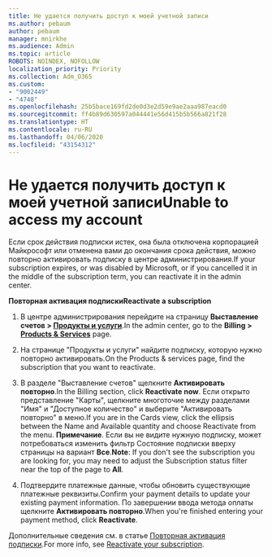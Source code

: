 ```yaml
---
title: Не удается получить доступ к моей учетной записи
ms.author: pebaum
author: pebaum
manager: mnirkhe
ms.audience: Admin
ms.topic: article
ROBOTS: NOINDEX, NOFOLLOW
localization_priority: Priority
ms.collection: Adm_O365
ms.custom:
- "9002449"
- "4748"
ms.openlocfilehash: 25b5bace169fd2de0d3e2d59e9ae2aaa987eacd0
ms.sourcegitcommit: ff4b89d630597a044441e56d415b5b566a821f28
ms.translationtype: HT
ms.contentlocale: ru-RU
ms.lasthandoff: 04/06/2020
ms.locfileid: "43154312"
---
```

# <a name="unable-to-access-my-account"></a><span data-ttu-id="88489-102">Не удается получить доступ к моей учетной записи</span><span class="sxs-lookup"><span data-stu-id="88489-102">Unable to access my account</span></span>

<span data-ttu-id="88489-103">Если срок действия подписки истек, она была отключена корпорацией Майкрософт или отменена вами до окончания срока действия, можно повторно активировать подписку в центре администрирования.</span><span class="sxs-lookup"><span data-stu-id="88489-103">If your subscription expires, or was disabled by Microsoft, or if you cancelled it in the middle of the subscription term, you can reactivate it in the admin center.</span></span>

<span data-ttu-id="88489-104">**Повторная активация подписки**</span><span class="sxs-lookup"><span data-stu-id="88489-104">**Reactivate a subscription**</span></span>

1. <span data-ttu-id="88489-105">В центре администрирования перейдите на страницу **Выставление счетов > [Продукты и услуги](https://go.microsoft.com/fwlink/p/?linkid=842054)**.</span><span class="sxs-lookup"><span data-stu-id="88489-105">In the admin center, go to the **Billing > [Products & Services](https://go.microsoft.com/fwlink/p/?linkid=842054)** page.</span></span>

2. <span data-ttu-id="88489-106">На странице "Продукты и услуги" найдите подписку, которую нужно повторно активировать.</span><span class="sxs-lookup"><span data-stu-id="88489-106">On the Products & services page, find the subscription that you want to reactivate.</span></span>

3. <span data-ttu-id="88489-107">В разделе "Выставление счетов" щелкните **Активировать повторно**.</span><span class="sxs-lookup"><span data-stu-id="88489-107">In the Billing section, click **Reactivate now**.</span></span>  <span data-ttu-id="88489-108">Если открыто представление "Карты", щелкните многоточие между разделами "Имя" и "Доступное количество" и выберите "Активировать повторно" в меню.</span><span class="sxs-lookup"><span data-stu-id="88489-108">If you are in the Cards view, click the ellipsis between the Name and Available quantity and choose Reactivate from the menu.</span></span> <span data-ttu-id="88489-109">**Примечание**. Если вы не видите нужную подписку, может потребоваться изменить фильтр Состояние подписки вверху страницы на вариант **Все**.</span><span class="sxs-lookup"><span data-stu-id="88489-109">**Note**: If you don't see the subscription you are looking for, you may need to adjust the Subscription status filter near the top of the page to **All**.</span></span>

4. <span data-ttu-id="88489-110">Подтвердите платежные данные, чтобы обновить существующие платежные реквизиты.</span><span class="sxs-lookup"><span data-stu-id="88489-110">Confirm your payment details to update your existing payment information.</span></span> <span data-ttu-id="88489-111">По завершении ввода метода оплаты щелкните **Активировать повторно**.</span><span class="sxs-lookup"><span data-stu-id="88489-111">When you're finished entering your payment method, click **Reactivate**.</span></span>

<span data-ttu-id="88489-112">Дополнительные сведения см. в статье [Повторная активация подписки](https://docs.microsoft.com/office365/admin/subscriptions-and-billing/reactivate-your-subscription).</span><span class="sxs-lookup"><span data-stu-id="88489-112">For more info, see [Reactivate your subscription](https://docs.microsoft.com/office365/admin/subscriptions-and-billing/reactivate-your-subscription).</span></span>
